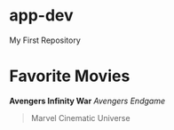 # app-dev
My First Repository
# Favorite Movies
**Avengers Infinity War**
*Avengers Endgame*
> Marvel Cinematic Universe
